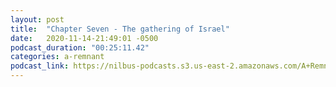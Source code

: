 ```yaml
---
layout: post
title:  "Chapter Seven - The gathering of Israel"
date:   2020-11-14-21:49:01 -0500
podcast_duration: "00:25:11.42"
categories: a-remnant
podcast_link: https://nilbus-podcasts.s3.us-east-2.amazonaws.com/A+Remnant+Shall+Return/07+-+Chapter+Seven+-+The+gathering+of+Israel.mp3
---
```

